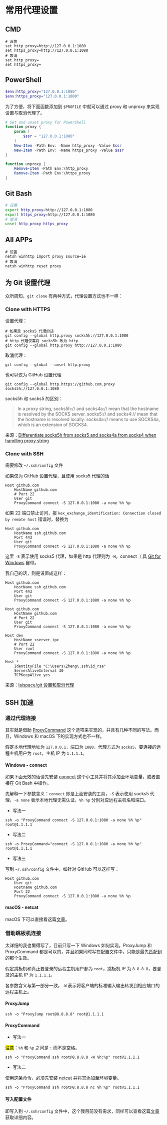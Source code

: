 # 常用代理设置

## CMD

```shell
# 设置
set http_proxy=http://127.0.0.1:1080
set https_proxy=http://127.0.0.1:1080
# 取消
set http_proxy=
set https_proxy=
```

## PowerShell

```powershell
$env:http_proxy="127.0.0.1:1080"
$env:https_proxy="127.0.0.1:1080"
```

为了方便，将下面函数添加到 `$PROFILE` 中就可以通过 proxy 和 unproxy 来实现设置与取消代理了。

```powershell
# Set and unset proxy for PowerShell
function proxy {
    param (
        $ssr = "127.0.0.1:1080"
    )
    New-Item -Path Env: -Name http_proxy -Value $ssr
    New-Item -Path Env: -Name https_proxy -Value $ssr
}

function unproxy {
    Remove-Item -Path Env:\http_proxy
    Remove-Item -Path Env:\https_proxy
}
```

## Git Bash

```bash
# 设置
export http_proxy=http://127.0.0.1:1080
export https_proxy=http://127.0.0.1:1080
# 取消
unset http_proxy https_proxy
```

## All APPs

```shell
# 设置
netsh winhttp import proxy source=ie
# 取消
netsh winhttp reset proxy
```

## 为 Git 设置代理

众所周知，`git clone` 有两种方式，代理设置方式也不一样：

### Clone with HTTPS

设置代理：

```shell
# 如果是 socks5 代理的话
git config --global http.proxy socks5h://127.0.0.1:1080
# http 代理仅需将 socks5h 改为 http
git config --global http.proxy http://127.0.0.1:1080
```

取消代理：

```shell
git config --global --unset http.proxy
```

也可以仅为 GitHub 设置代理

```shell
git config --global http.https://github.com.proxy socks5h://127.0.0.1:1080
```

socks5h 和 socks5 的区别：

> In a proxy string, socks5h:// and socks4a:// mean that the hostname is
resolved by the SOCKS server. socks5:// and socks4:// mean that the
hostname is resolved locally. socks4a:// means to use SOCKS4a, which is
an extension of SOCKS4.

来源：[Differentiate socks5h from socks5 and socks4a from socks4 when handling proxy string](https://github.com/urllib3/urllib3/issues/1035)

### Clone with SSH

需要修改 `~/.ssh/config` 文件

如果仅为 GitHub 设置代理，且使用 socks5 代理的话

```text
Host github.com
    HostName github.com
    # Port 22
    User git
    ProxyCommand connect -S 127.0.0.1:1080 -a none %h %p
```

如果 22 端口禁止访问，报 `kex_exchange_identification: Connection closed by remote host` 错误时，替换为

```text
Host github.com
    HostName ssh.github.com
    Port 443
    User git
    ProxyCommand connect -S 127.0.0.1:1080 -a none %h %p
```

这里 `-S` 表示使用 socks5 代理，如果是 http 代理则为 `-H`。connect 工具 [Git for Windows](https://gitforwindows.org) 自带。

我自己的话，则是设置成这样：

```text
Host github.com
    HostName ssh.github.com
    Port 443
    User git
    ProxyCommand connect -S 127.0.0.1:1080 -a none %h %p

Host github.com
    HostName github.com
    # Port 22
    User git
    ProxyCommand connect -S 127.0.0.1:1080 -a none %h %p

Host dev
    HostName <server_ip>
    # Port 22
    User root
    ProxyCommand connect -S 127.0.0.1:1080 -a none %h %p

Host *
    IdentityFile "C:\Users\Zheng\.ssh\id_rsa"
    ServerAliveInterval 30
    TCPKeepAlive yes
```

来源：[laispace/git 设置和取消代理](https://gist.github.com/laispace/666dd7b27e9116faece6)

## SSH 加速

### 通过代理连接

其实就是借助 [ProxyCommand](https://man.openbsd.org/ssh_config.5#ProxyCommand) 这个选项来实现的，并且有几种不同的写法。而且，Windows 和 macOS 下的实现方式也不一样。

假定本地代理地址为 `127.0.0.1`，端口为 `1080`，代理方式为 `socks5`，要连接的远程主机用户为 `root`，主机 IP 为 `1.1.1.1`。

#### Windows - connect

如果下面无效的话请先安装 [connect](https://web.archive.org/web/20080516100455/http://www.meadowy.org/~gotoh/projects/connect) 这个小工具并将其添加至环境变量，或者直接在 Git Bash 中操作。

先解释一下参数含义：`connect` 即是上面安装的工具，`-S` 表示使用 socks5 代理，`-a none` 表示本地代理无需认证，`%h %p` 分别对应远程主机名和端口。

- 写法一

```shell
ssh -o "ProxyCommand connect -S 127.0.0.1:1080 -a none %h %p" root@1.1.1.1
```

- 写法二

```shell
ssh -o ProxyCommand="connect -S 127.0.0.1:1080 -a none %h %p" root@1.1.1.1
```

- 写法三

写到 `~/.ssh/config` 文件中，如针对 GitHub 可以这样写：

```text
Host github.com
    User git
    Hostname github.com
    Port 22
    ProxyCommand connect -S 127.0.0.1:1080 -a none %h %p
```

#### macOS - netcat

macOS 下可以直接看这篇[文章](https://www.xiebruce.top/650.html#i)。

### 借助跳板机连接

太详细的我也懒得写了，目前只写一下 Windows 如何实现。ProxyJump 和 ProxyCommand 都是可以的，并且如果同时写在配置文件中，只能是最先匹配到的那个生效。

假定跳板机和真正要登录的远程主机用户都为 `root`，跳板机 IP 为 `8.8.8.8`，要登录的主机 IP 为 `1.1.1.1`。

各参数含义与第一部分一致，`-W` 表示将客户端的标准输入输出转发到相应端口的远程主机上。

#### ProxyJump

```shell
ssh -o "ProxyJump root@8.8.8.8" root@1.1.1.1
```

#### ProxyCommand

- 写法一

<mark>注意</mark>：`%h` 和 `%p` 之间是 `:` 而不是空格。

```shell
ssh -o "ProxyCommand ssh root@8.8.8.8 -W %h:%p" root@1.1.1.1
```

- 写法二

使用这条命令，必须先安装 [netcat](https://eternallybored.org/misc/netcat/) 并将其添加至环境变量。

```shell
ssh -o "ProxyCommand ssh root@8.8.8.8 nc %h %p" root@1.1.1.1
```

#### 写入配置文件

即写入到 `~/.ssh/config` 文件中，这个我目前没有需求，同样可以查看这篇[文章](https://www.xiebruce.top/650.html#i-9)获取详细内容。
